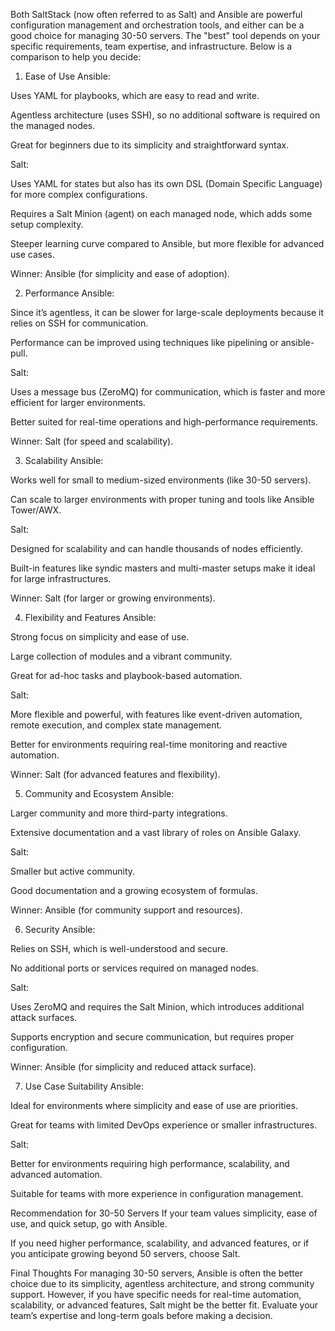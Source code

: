 Both SaltStack (now often referred to as Salt) and Ansible are powerful configuration management and orchestration tools, and either can be a good choice for managing 30-50 servers. The "best" tool depends on your specific requirements, team expertise, and infrastructure. Below is a comparison to help you decide:

1. Ease of Use
Ansible:

Uses YAML for playbooks, which are easy to read and write.

Agentless architecture (uses SSH), so no additional software is required on the managed nodes.

Great for beginners due to its simplicity and straightforward syntax.

Salt:

Uses YAML for states but also has its own DSL (Domain Specific Language) for more complex configurations.

Requires a Salt Minion (agent) on each managed node, which adds some setup complexity.

Steeper learning curve compared to Ansible, but more flexible for advanced use cases.

Winner: Ansible (for simplicity and ease of adoption).

2. Performance
Ansible:

Since it’s agentless, it can be slower for large-scale deployments because it relies on SSH for communication.

Performance can be improved using techniques like pipelining or ansible-pull.

Salt:

Uses a message bus (ZeroMQ) for communication, which is faster and more efficient for larger environments.

Better suited for real-time operations and high-performance requirements.

Winner: Salt (for speed and scalability).

3. Scalability
Ansible:

Works well for small to medium-sized environments (like 30-50 servers).

Can scale to larger environments with proper tuning and tools like Ansible Tower/AWX.

Salt:

Designed for scalability and can handle thousands of nodes efficiently.

Built-in features like syndic masters and multi-master setups make it ideal for large infrastructures.

Winner: Salt (for larger or growing environments).

4. Flexibility and Features
Ansible:

Strong focus on simplicity and ease of use.

Large collection of modules and a vibrant community.

Great for ad-hoc tasks and playbook-based automation.

Salt:

More flexible and powerful, with features like event-driven automation, remote execution, and complex state management.

Better for environments requiring real-time monitoring and reactive automation.

Winner: Salt (for advanced features and flexibility).

5. Community and Ecosystem
Ansible:

Larger community and more third-party integrations.

Extensive documentation and a vast library of roles on Ansible Galaxy.

Salt:

Smaller but active community.

Good documentation and a growing ecosystem of formulas.

Winner: Ansible (for community support and resources).

6. Security
Ansible:

Relies on SSH, which is well-understood and secure.

No additional ports or services required on managed nodes.

Salt:

Uses ZeroMQ and requires the Salt Minion, which introduces additional attack surfaces.

Supports encryption and secure communication, but requires proper configuration.

Winner: Ansible (for simplicity and reduced attack surface).

7. Use Case Suitability
Ansible:

Ideal for environments where simplicity and ease of use are priorities.

Great for teams with limited DevOps experience or smaller infrastructures.

Salt:

Better for environments requiring high performance, scalability, and advanced automation.

Suitable for teams with more experience in configuration management.

Recommendation for 30-50 Servers
If your team values simplicity, ease of use, and quick setup, go with Ansible.

If you need higher performance, scalability, and advanced features, or if you anticipate growing beyond 50 servers, choose Salt.


<script src="https://utteranc.es/client.js"
        repo="Geekcrowds/geekcrowds.github.io"
        issue-term="pathname"
        theme="github-light"
        crossorigin="anonymous"
        async>
</script>

Final Thoughts
For managing 30-50 servers, Ansible is often the better choice due to its simplicity, agentless architecture, and strong community support. However, if you have specific needs for real-time automation, scalability, or advanced features, Salt might be the better fit. Evaluate your team’s expertise and long-term goals before making a decision.
